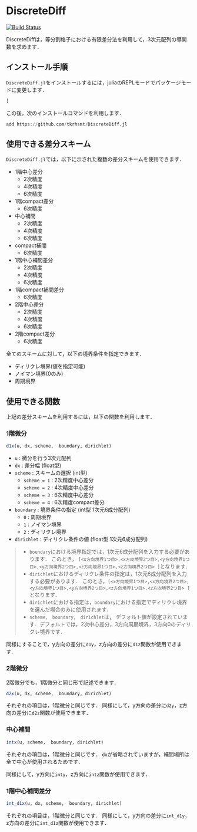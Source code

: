 # DiscreteDiff

[![Build Status](https://github.com/tkrhsmt/DiscreteDiff.jl/actions/workflows/CI.yml/badge.svg?branch=main)](https://github.com/tkrhsmt/DiscreteDiff.jl/actions/workflows/CI.yml?query=branch%3Amain)

DiscreteDiffは，等分割格子における有限差分法を利用して，3次元配列の導関数を求めます．

## インストール手順

`DiscreteDiff.jl`をインストールするには，juliaのREPLモードでパッケージモードに変更します．

```julia
]
```

この後，次のインストールコマンドを利用します．

```julia
add https://github.com/tkrhsmt/DiscreteDiff.jl
```

## 使用できる差分スキーム

`DiscreteDiff.jl`では，以下に示された複数の差分スキームを使用できます．

- 1階中心差分
    - 2次精度
    - 4次精度
    - 6次精度
- 1階compact差分
    - 6次精度
- 中心補間
    - 2次精度
    - 4次精度
    - 6次精度
- compact補間
    - 6次精度
- 1階中心補間差分
    - 2次精度
    - 4次精度
    - 6次精度
- 1階compact補間差分
    - 6次精度
- 2階中心差分
    - 2次精度
    - 4次精度
    - 6次精度
- 2階compact差分
    - 6次精度

全てのスキームに対して，以下の境界条件を指定できます．

- ディリクレ境界(値を指定可能)
- ノイマン境界(0のみ)
- 周期境界

## 使用できる関数

上記の差分スキームを利用するには，以下の関数を利用します．

### 1階微分
```julia
d1x(u, dx, scheme,  boundary, dirichlet)
```

- `u` : 微分を行う3次元配列
- `dx` : 差分幅 (float型)
- `scheme` : スキームの選択 (int型)
    - `scheme = 1` : 2次精度中心差分
    - `scheme = 2` : 4次精度中心差分
    - `scheme = 3` : 6次精度中心差分
    - `scheme = 4` : 6次精度compact差分
- `boundary` : 境界条件の指定 (int型 1次元6成分配列)
    - `0` : 周期境界
    - `1` : ノイマン境界
    - `2` : ディリクレ境界
- `dirichlet` : ディリクレ条件の値 (float型 1次元6成分配列)

> - `boundary`における境界指定では，1次元6成分配列を入力する必要があります．
> このとき， `[<x方向境界1つ目>,<x方向境界2つ目>,<y方向境界1つ目>,<y方向境界2つ目>,<z方向境界1つ目>,<z方向境界2つ目> ]`となります．
> - `dirichlet`におけるディリクレ条件の指定は，1次元6成分配列を入力する必要があります．
> このとき，`[<x方向境界1つ目>,<x方向境界2つ目>,<y方向境界1つ目>,<y方向境界2つ目>,<z方向境界1つ目>,<z方向境界2つ目> ]`となります．
> - `dirichlet`における指定は，`boundary`における指定でディリクレ境界を選んだ場合のみに使用されます．
> - `scheme,　boundary,　dirichlet`は， デフォルト値が設定されています．デフォルトでは，2次中心差分，3方向周期境界，3方向0のディリクレ境界です．

同様にすることで，y方向の差分に`d1y`，z方向の差分に`d1z`関数が使用できます．

### 2階微分

2階微分でも，1階微分と同じ形で記述できます．

```julia
d2x(u, dx, scheme,  boundary, dirichlet)
```

それぞれの項目は，1階微分と同じです．
同様にして，y方向の差分に`d2y`，z方向の差分に`d2z`関数が使用できます．

### 中心補間

```julia
intx(u, scheme,  boundary, dirichlet)
```

それぞれの項目は，1階微分と同じです．
`dx`が省略されていますが，補間場所は全て中心が使用されるためです．

同様にして，y方向に`inty`，z方向に`intz`関数が使用できます．

### 1階中心補間差分

```julia
int_d1x(u, dx, scheme,  boundary, dirichlet)
```

それぞれの項目は，1階微分と同じです．
同様にして，y方向の差分に`int_d1y`，z方向の差分に`int_d1z`関数が使用できます．
